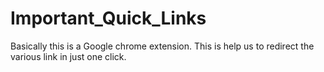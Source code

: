 # Important_Quick_Links
Basically this is a Google chrome extension.
This is help us to redirect the various link in just one click.
